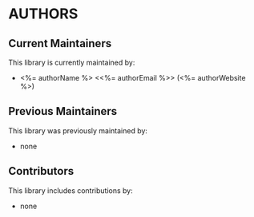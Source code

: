 # AUTHORS

## Current Maintainers

This library is currently maintained by:

* <%= authorName %> <<%= authorEmail %>> (<%= authorWebsite %>)

## Previous Maintainers

This library was previously maintained by:

* none

## Contributors

This library includes contributions by:

* none